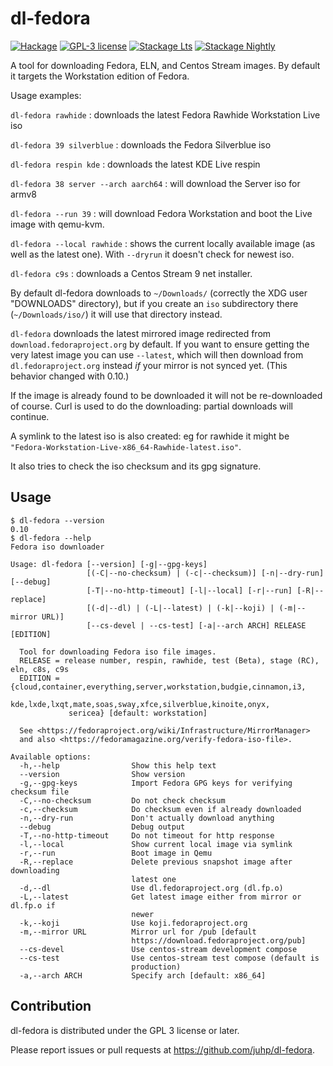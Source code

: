 # dl-fedora

[![Hackage](https://img.shields.io/hackage/v/dl-fedora.svg)](https://hackage.haskell.org/package/dl-fedora)
[![GPL-3 license](https://img.shields.io/badge/license-GPL--3-blue.svg)](LICENSE)
[![Stackage Lts](http://stackage.org/package/dl-fedora/badge/lts)](http://stackage.org/lts/package/dl-fedora)
[![Stackage Nightly](http://stackage.org/package/dl-fedora/badge/nightly)](http://stackage.org/nightly/package/dl-fedora)

A tool for downloading Fedora, ELN, and Centos Stream images.
By default it targets the Workstation edition of Fedora.

Usage examples:

`dl-fedora rawhide` : downloads the latest Fedora Rawhide Workstation Live iso

`dl-fedora 39 silverblue` : downloads the Fedora Silverblue iso

`dl-fedora respin kde` : downloads the latest KDE Live respin

`dl-fedora 38 server --arch aarch64` : will download the Server iso for armv8

`dl-fedora --run 39` : will download Fedora Workstation and boot the Live image with qemu-kvm.

`dl-fedora --local rawhide` : shows the current locally available image (as well as the latest one). With `--dryrun` it doesn't check for newest iso.

`dl-fedora c9s` : downloads a Centos Stream 9 net installer.

By default dl-fedora downloads to `~/Downloads/`
(correctly the XDG user "DOWNLOADS" directory),
but if you create an `iso` subdirectory there (`~/Downloads/iso/`)
it will use that directory instead.

`dl-fedora` downloads the latest mirrored image redirected from
`download.fedoraproject.org` by default.
If you want to ensure getting the very latest image you can use `--latest`,
which will then download from `dl.fedoraproject.org` instead
_if_ your mirror is not synced yet. (This behavior changed with 0.10.)

If the image is already found to be downloaded
it will not be re-downloaded of course.
Curl is used to do the downloading: partial downloads will continue.

A symlink to the latest iso is also created:
eg for rawhide it might be `"Fedora-Workstation-Live-x86_64-Rawhide-latest.iso"`.

It also tries to check the iso checksum and its gpg signature.

## Usage
```shellsession
$ dl-fedora --version
0.10
$ dl-fedora --help
Fedora iso downloader

Usage: dl-fedora [--version] [-g|--gpg-keys]
                 [(-C|--no-checksum) | (-c|--checksum)] [-n|--dry-run] [--debug]
                 [-T|--no-http-timeout] [-l|--local] [-r|--run] [-R|--replace]
                 [(-d|--dl) | (-L|--latest) | (-k|--koji) | (-m|--mirror URL)]
                 [--cs-devel | --cs-test] [-a|--arch ARCH] RELEASE [EDITION]

  Tool for downloading Fedora iso file images.
  RELEASE = release number, respin, rawhide, test (Beta), stage (RC), eln, c8s, c9s
  EDITION = {cloud,container,everything,server,workstation,budgie,cinnamon,i3,
             kde,lxde,lxqt,mate,soas,sway,xfce,silverblue,kinoite,onyx,
             sericea} [default: workstation]

  See <https://fedoraproject.org/wiki/Infrastructure/MirrorManager>
  and also <https://fedoramagazine.org/verify-fedora-iso-file>.

Available options:
  -h,--help                Show this help text
  --version                Show version
  -g,--gpg-keys            Import Fedora GPG keys for verifying checksum file
  -C,--no-checksum         Do not check checksum
  -c,--checksum            Do checksum even if already downloaded
  -n,--dry-run             Don't actually download anything
  --debug                  Debug output
  -T,--no-http-timeout     Do not timeout for http response
  -l,--local               Show current local image via symlink
  -r,--run                 Boot image in Qemu
  -R,--replace             Delete previous snapshot image after downloading
                           latest one
  -d,--dl                  Use dl.fedoraproject.org (dl.fp.o)
  -L,--latest              Get latest image either from mirror or dl.fp.o if
                           newer
  -k,--koji                Use koji.fedoraproject.org
  -m,--mirror URL          Mirror url for /pub [default
                           https://download.fedoraproject.org/pub]
  --cs-devel               Use centos-stream development compose
  --cs-test                Use centos-stream test compose (default is
                           production)
  -a,--arch ARCH           Specify arch [default: x86_64]
```

## Contribution
dl-fedora is distributed under the GPL 3 license or later.

Please report issues or pull requests at <https://github.com/juhp/dl-fedora>.
